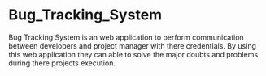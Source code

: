 # Bug_Tracking_System
Bug Tracking System is an web application to perform communication between developers and project manager with there credentials. By using this web application they can able to solve the major doubts and problems during there projects execution.
